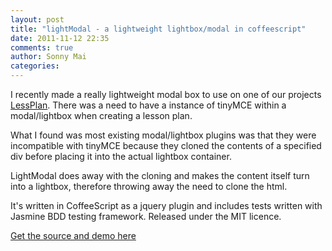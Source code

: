 ```yaml
---
layout: post
title: "lightModal - a lightweight lightbox/modal in coffeescript"
date: 2011-11-12 22:35
comments: true
author: Sonny Mai
categories: 
---
```


I recently made a really lightweight modal box to use on one of our projects [LessPlan](http://lessplan.com "Easily manage Lesson plans for teachers"). There was a need to have a instance of tinyMCE within a modal/lightbox when creating a lesson plan.

What I found was most existing modal/lightbox plugins was that they were incompatible with tinyMCE because they cloned the contents of a specified div before placing it into the actual lightbox container.

LightModal does away with the cloning and makes the content itself turn into a lightbox, therefore throwing away the need to clone the html.

It's written in CoffeeScript as a jquery plugin and includes tests written with Jasmine BDD testing framework. Released under the MIT licence.

[Get the source and demo here](/opensource/lightModal)


